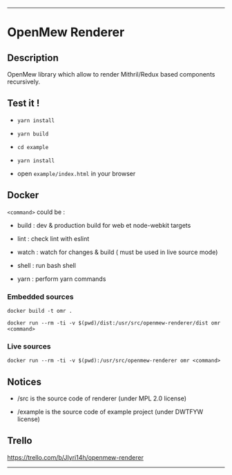 ----

# OpenMew Renderer

## Description

OpenMew library which allow to render Mithril/Redux based components recursively.

## Test it !

* `yarn install`

* `yarn build`

* `cd example`

* `yarn install`

* open `example/index.html` in your browser

## Docker

`<command>` could be :

* build : dev & production build for web et node-webkit targets

* lint : check lint with eslint

* watch : watch for changes & build ( must be used in live source mode)

* shell : run bash shell

* yarn : perform yarn commands


### Embedded sources

`docker build -t omr .`

`docker run --rm -ti -v $(pwd)/dist:/usr/src/openmew-renderer/dist omr <command>`

### Live sources

`docker run --rm -ti -v $(pwd):/usr/src/openmew-renderer omr <command>`


## Notices

* /src is the source code of renderer (under MPL 2.0 license)

* /example is the source code of example project (under DWTFYW license)

## Trello

https://trello.com/b/JIyri14h/openmew-renderer

----
